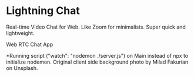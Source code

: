 # Lightning Chat
Real-time Video Chat for Web. Like Zoom for minimalists. Super quick and lightweight.

Web RTC Chat App



*Running script ("watch": "nodemon ./server.js") on Main instead of npx to initialize nodemon.
Original client side background photo by Milad Fakurian on Unsplash.
  